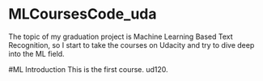 # MLCoursesCode_uda

The topic of my graduation project is Machine Learning Based Text Recognition, so I start to take the courses on Udacity and try to dive deep into the ML field.

#ML Introduction
This is the first course. ud120.
